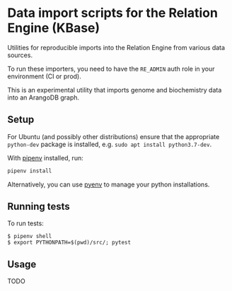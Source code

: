 # Data import scripts for the Relation Engine (KBase)

Utilities for reproducible imports into the Relation Engine from various data sources.

To run these importers, you need to have the `RE_ADMIN` auth role in your environment (CI or prod).

This is an experimental utility that imports genome and biochemistry data into an ArangoDB graph.

## Setup

For Ubuntu (and possibly other distributions) ensure that the appropriate `python-dev` package
is installed, e.g. `sudo apt install python3.7-dev`. 

With [pipenv](https://github.com/pypa/pipenv) installed, run:

```sh
pipenv install
```

Alternatively, you can use [pyenv](https://github.com/pyenv/pyenv) to manage your python
installations.

## Running tests

To run tests:
```
$ pipenv shell
$ export PYTHONPATH=$(pwd)/src/; pytest
```

## Usage

TODO
